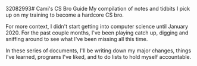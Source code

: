32082993# Cami's CS Bro Guide
My compilation of notes and tidbits I pick up on my training to become a hardcore CS bro.

For more context, I didn't start getting into computer science until January 2020. For the past couple months, I've been playing catch up, digging and sniffing around to see what I've been missing all this time. 

In these series of documents, I'll be writing down my major changes, things I've learned, programs I've liked, and to do lists to hold myself accountable.